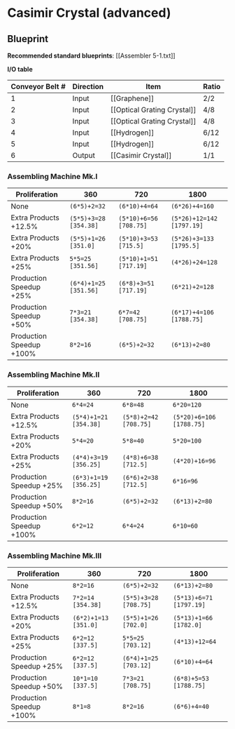 # Casimir Crystal (advanced)

## Blueprint

**Recommended standard blueprints**: [[Assembler 5-1.txt]]

**I/O table**

| Conveyor Belt # | Direction | Item                        | Ratio |
| --------------- | --------- | --------------------------- | ----- |
| 1               | Input     | [[Graphene]]                | 2/2   |
| 2               | Input     | [[Optical Grating Crystal]] | 4/8   |
| 3               | Input     | [[Optical Grating Crystal]] | 4/8   |
| 4               | Input     | [[Hydrogen]]                | 6/12  |
| 5               | Input     | [[Hydrogen]]                | 6/12  |
| 6               | Output    | [[Casimir Crystal]]         | 1/1   |

### Assembling Machine Mk.I

| Proliferation            | 360                   | 720                    | 1800                      |
| ------------------------ | --------------------- | ---------------------- | ------------------------- |
| None                     | `(6*5)+2=32`          | `(6*10)+4=64`          | `(6*26)+4=160`            |
| Extra Products +12.5%    | `(5*5)+3=28 [354.38]` | `(5*10)+6=56 [708.75]` | `(5*26)+12=142 [1797.19]` |
| Extra Products +20%      | `(5*5)+1=26 [351.0]`  | `(5*10)+3=53 [715.5]`  | `(5*26)+3=133 [1795.5]`   |
| Extra Products +25%      | `5*5=25 [351.56]`     | `(5*10)+1=51 [717.19]` | `(4*26)+24=128`           |
| Production Speedup +25%  | `(6*4)+1=25 [351.56]` | `(6*8)+3=51 [717.19]`  | `(6*21)+2=128`            |
| Production Speedup +50%  | `7*3=21 [354.38]`     | `6*7=42 [708.75]`      | `(6*17)+4=106 [1788.75]`  |
| Production Speedup +100% | `8*2=16`              | `(6*5)+2=32`           | `(6*13)+2=80`             |

### Assembling Machine Mk.II

| Proliferation            | 360                   | 720                   | 1800                     |
| ------------------------ | --------------------- | --------------------- | ------------------------ |
| None                     | `6*4=24`              | `6*8=48`              | `6*20=120`               |
| Extra Products +12.5%    | `(5*4)+1=21 [354.38]` | `(5*8)+2=42 [708.75]` | `(5*20)+6=106 [1788.75]` |
| Extra Products +20%      | `5*4=20`              | `5*8=40`              | `5*20=100`               |
| Extra Products +25%      | `(4*4)+3=19 [356.25]` | `(4*8)+6=38 [712.5]`  | `(4*20)+16=96`           |
| Production Speedup +25%  | `(6*3)+1=19 [356.25]` | `(6*6)+2=38 [712.5]`  | `6*16=96`                |
| Production Speedup +50%  | `8*2=16`              | `(6*5)+2=32`          | `(6*13)+2=80`            |
| Production Speedup +100% | `6*2=12`              | `6*4=24`              | `6*10=60`                |

### Assembling Machine Mk.III

| Proliferation            | 360                  | 720                   | 1800                    |
| ------------------------ | -------------------- | --------------------- | ----------------------- |
| None                     | `8*2=16`             | `(6*5)+2=32`          | `(6*13)+2=80`           |
| Extra Products +12.5%    | `7*2=14 [354.38]`    | `(5*5)+3=28 [708.75]` | `(5*13)+6=71 [1797.19]` |
| Extra Products +20%      | `(6*2)+1=13 [351.0]` | `(5*5)+1=26 [702.0]`  | `(5*13)+1=66 [1782.0]`  |
| Extra Products +25%      | `6*2=12 [337.5]`     | `5*5=25 [703.12]`     | `(4*13)+12=64`          |
| Production Speedup +25%  | `6*2=12 [337.5]`     | `(6*4)+1=25 [703.12]` | `(6*10)+4=64`           |
| Production Speedup +50%  | `10*1=10 [337.5]`    | `7*3=21 [708.75]`     | `(6*8)+5=53 [1788.75]`  |
| Production Speedup +100% | `8*1=8`              | `8*2=16`              | `(6*6)+4=40`            |
